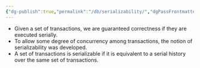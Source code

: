 ```yaml
---
{"dg-publish":true,"permalink":"/db/serializability/","dgPassFrontmatter":true}
---
```


- Given a set of transactions, we are guaranteed correctness if they
are executed serially.
- To allow some degree of concurrency among transactions, the notion
of serializability was developed.
- A set of transactions is serializable if it is equivalent to a serial history
over the same set of transactions.

